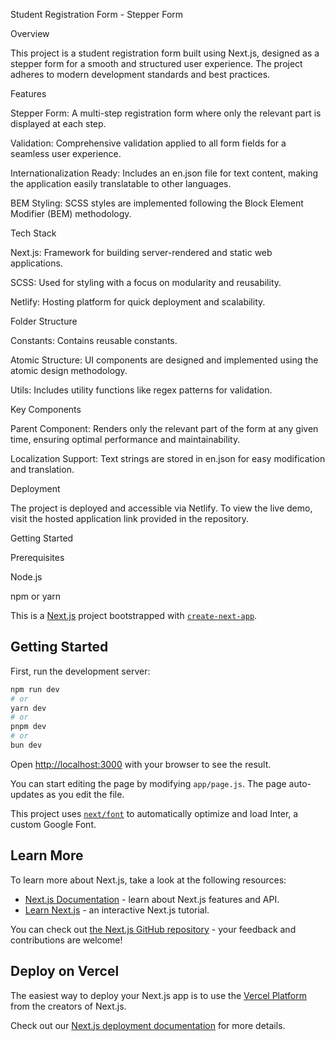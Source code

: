 Student Registration Form - Stepper Form

Overview

This project is a student registration form built using Next.js, designed as a stepper form for a smooth and structured user experience. The project adheres to modern development standards and best practices.

Features

Stepper Form: A multi-step registration form where only the relevant part is displayed at each step.

Validation: Comprehensive validation applied to all form fields for a seamless user experience.

Internationalization Ready: Includes an en.json file for text content, making the application easily translatable to other languages.

BEM Styling: SCSS styles are implemented following the Block Element Modifier (BEM) methodology.

Tech Stack

Next.js: Framework for building server-rendered and static web applications.

SCSS: Used for styling with a focus on modularity and reusability.

Netlify: Hosting platform for quick deployment and scalability.

Folder Structure

Constants: Contains reusable constants.

Atomic Structure: UI components are designed and implemented using the atomic design methodology.

Utils: Includes utility functions like regex patterns for validation.

Key Components

Parent Component: Renders only the relevant part of the form at any given time, ensuring optimal performance and maintainability.

Localization Support: Text strings are stored in en.json for easy modification and translation.

Deployment

The project is deployed and accessible via Netlify. To view the live demo, visit the hosted application link provided in the repository.

Getting Started

Prerequisites

Node.js

npm or yarn

This is a [Next.js](https://nextjs.org/) project bootstrapped with [`create-next-app`](https://github.com/vercel/next.js/tree/canary/packages/create-next-app).

## Getting Started

First, run the development server:

```bash
npm run dev
# or
yarn dev
# or
pnpm dev
# or
bun dev
```

Open [http://localhost:3000](http://localhost:3000) with your browser to see the result.

You can start editing the page by modifying `app/page.js`. The page auto-updates as you edit the file.

This project uses [`next/font`](https://nextjs.org/docs/basic-features/font-optimization) to automatically optimize and load Inter, a custom Google Font.

## Learn More

To learn more about Next.js, take a look at the following resources:

- [Next.js Documentation](https://nextjs.org/docs) - learn about Next.js features and API.
- [Learn Next.js](https://nextjs.org/learn) - an interactive Next.js tutorial.

You can check out [the Next.js GitHub repository](https://github.com/vercel/next.js/) - your feedback and contributions are welcome!

## Deploy on Vercel

The easiest way to deploy your Next.js app is to use the [Vercel Platform](https://vercel.com/new?utm_medium=default-template&filter=next.js&utm_source=create-next-app&utm_campaign=create-next-app-readme) from the creators of Next.js.

Check out our [Next.js deployment documentation](https://nextjs.org/docs/deployment) for more details.
